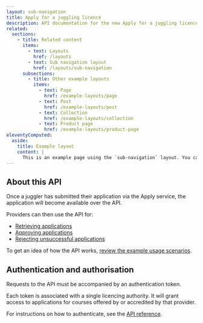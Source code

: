 ```yaml
---
layout: sub-navigation
title: Apply for a juggling licence
description: API documentation for the new Apply for a juggling licence service.
related:
  sections:
    - title: Related content
      items:
        - text: Layouts
          href: /layouts
        - text: Sub navigation layout
          href: /layouts/sub-navigation
      subsections:
        - title: Other example layouts
          items:
            - text: Page
              href: /example-layouts/page
            - text: Post
              href: /example-layouts/post
            - text: Collection
              href: /example-layouts/collection
            - text: Product page
              href: /example-layouts/product-page
eleventyComputed:
  aside:
    title: Example layout
    content: |
      This is an example page using the `sub-navigation` layout. You can [view the source used to create this page on GitHub]({{ viewSource }}).
---
```


## About this API

Once a juggler has submitted their application via the Apply service, the application will become available over the API.

Providers can then use the API for:

- [Retrieving applications](#)
- [Approving applications](#)
- [Rejecting unsuccessful applications](#)

To get an idea of how the API works, [review the example usage scenarios](#).

## Authentication and authorisation

Requests to the API must be accompanied by an authentication token.

Each token is associated with a single licencing authority. It will grant access to applications for courses offered by or accredited by that provider.

For instructions on how to authenticate, see the [API reference](#).
